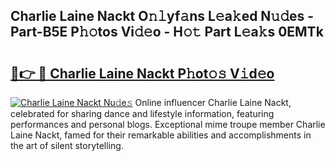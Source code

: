 ## Charlie Laine Nackt O𝚗𝚕yf𝚊ns L𝚎a𝚔ed N𝚞𝚍es - Part-B5E P𝚑𝚘tos Vi𝚍𝚎o - H𝚘𝚝 Part L𝚎a𝚔s 0EMTk

# <h2><a href="http://kfdyeyk.oniu.top/?m=Charlie+Laine+Nackt">🔗👉 🔴 Charlie Laine Nackt P𝚑ot𝚘𝚜 V𝚒d𝚎o</a></h2>

[![Charlie Laine Nackt Nu𝚍e𝚜](https://i.imgur.com/0qMVB7G.gif)](http://kfdyeyk.oniu.top/?m=Charlie+Laine+Nackt)
Online influencer Charlie Laine Nackt, celebrated for sharing dance and lifestyle information, featuring performances and personal blogs. Exceptional mime troupe member Charlie Laine Nackt, famed for their remarkable abilities and accomplishments in the art of silent storytelling.  
